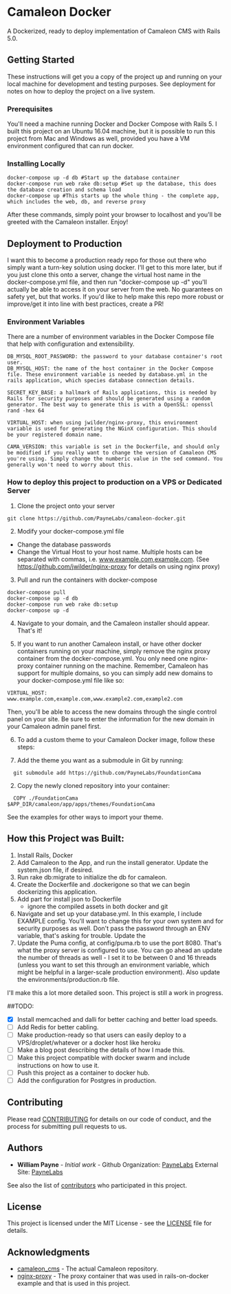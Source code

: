 # Camaleon Docker

A Dockerized, ready to deploy implementation of Camaleon CMS with Rails 5.0. 

## Getting Started

These instructions will get you a copy of the project up and running on your local machine for development and testing purposes. See deployment for notes on how to deploy the project on a live system.

### Prerequisites

You'll need a machine running Docker and Docker Compose with Rails 5. I built this project on an Ubuntu 16.04 machine, but it is possible to run this project from Mac and Windows as well, provided you have a VM environment configured that can run docker.

### Installing Locally

```
docker-compose up -d db #Start up the database container
docker-compose run web rake db:setup #Set up the database, this does the database creation and schema load
docker-compose up #This starts up the whole thing - the complete app, which includes the web, db, and reverse proxy
```
After these commands, simply point your browser to localhost and you'll be greeted with the Camaleon installer. Enjoy!

## Deployment to Production

I want this to become a production ready repo for those out there who simply want a turn-key solution using docker. I'll get to this more later, but if you just clone this onto a server, change the virtual host name in the docker-compose.yml file, and then run "docker-compose up -d" you'll actually be able to access it on your server from the web. No guarantees on safety yet, but that works. If you'd like to help make this repo more robust or improve/get it into line with best practices, create a PR!

### Environment Variables

There are a number of environment variables in the Docker Compose file that help with configuration and extensibility. 

```
DB_MYSQL_ROOT_PASSWORD: the password to your database container's root user.
DB_MYSQL_HOST: the name of the host container in the Docker Compose file. These environment variable is needed by database.yml in the rails application, which species database connection details.

SECRET_KEY_BASE: a hallmark of Rails applications, this is needed by Rails for security purposes and should be generated using a random generator. The best way to generate this is with a OpenSSL: openssl rand -hex 64

VIRTUAL_HOST: when using jwilder/nginx-proxy, this environment variable is used for generating the NGinX configuration. This should be your registered domain name.

CAMA_VERSION: this variable is set in the Dockerfile, and should only be modified if you really want to change the version of Camaleon CMS you're using. Simply change the numberic value in the sed command. You generally won't need to worry about this. 
```

### How to deploy this project to production on a VPS or Dedicated Server

1. Clone the project onto your server

```
git clone https://github.com/PayneLabs/camaleon-docker.git
```

2. Modify your docker-compose.yml file
  - Change the database passwords
  - Change the Virtual Host to your host name. Multiple hosts can be separated with commas, i.e. www.example.com,example.com. (See https://github.com/jwilder/nginx-proxy for details on using nginx proxy)

3. Pull and run the containers with docker-compose

```
docker-compose pull
docker-compose up -d db
docker-compose run web rake db:setup
docker-compose up -d
```

4. Navigate to your domain, and the Camaleon installer should appear. That's it!

5. If you want to run another Camaleon install, or have other docker containers running on your machine, simply remove the nginx proxy container from the docker-compose.yml. You only need one nginx-proxy container running on the machine. Remember, Camaleon has support for multiple domains, so you can simply add new domains to your docker-compose.yml file like so:

```
VIRTUAL_HOST: www.example.com,example.com,www.example2.com,example2.com
```
Then, you'll be able to access the new domains through the single control panel on your site. Be sure to enter the information for the new domain in your Camaleon admin panel first.

6. To add a custom theme to your Camaleon Docker image, follow these steps:

  1. Add the theme you want as a submodule in Git by running:

```
  git submodule add https://github.com/PayneLabs/FoundationCama
```

  2. Copy the newly cloned repository into your container:

```
  COPY ./FoundationCama $APP_DIR/camaleon/app/apps/themes/FoundationCama
```

  See the examples for other ways to import your theme.


## How this Project was Built:

1. Install Rails, Docker
2. Add Camaleon to the App, and run the install generator. Update the system.json file, if desired.
3. Run rake db:migrate to initialize the db for camaleon.
4. Create the Dockerfile and .dockerigone so that we can begin dockerizing this application.
5. Add part for install json to Dockerfile
	- ignore the compiled assets in both docker and git
6. Navigate and set up your database.yml. In this example, I include EXAMPLE config. You'll want to change this for your own system and for security purposes as well. Don't pass the password through an ENV variable, that's asking for trouble. Update the 
7. Update the Puma config, at config/puma.rb to use the port 8080. That's what the proxy server is configured to use. You can go ahead an update the number of threads as well - I set it to be between 0 and 16 threads (unless you want to set this through an environment variable, which might be helpful in a larger-scale production environment). Also update the environments/production.rb file.

I'll make this a lot more detailed soon. This project is still a work in progress.

##TODO:

* [x] Install memcached and dalli for better caching and better load speeds.
* [ ] Add Redis for better cabling.
* [ ] Make production-ready so that users can easily deploy to a VPS/droplet/whatever or a docker host like heroku
* [ ] Make a blog post describing the details of how I made this.
* [ ] Make this project compatible with docker swarm and include instructions on how to use it.
* [ ] Push this project as a container to docker hub.
* [ ] Add the configuration for Postgres in production.

## Contributing

Please read [CONTRIBUTING](CONTRIBUTING.md) for details on our code of conduct, and the process for submitting pull requests to us.

## Authors

* **William Payne** - *Initial work* - Github Organization: [PayneLabs](https://github.com/PayneLabs) External Site: [PayneLabs](http://paynelabs.io)

See also the list of [contributors](https://github.com/PayneLabs/camaleon-docker/contributors) who participated in this project.

## License

This project is licensed under the MIT License - see the [LICENSE](LICENSE) file for details.

## Acknowledgments

* [camaleon_cms](https://github.com/owen2345/camaleon-cms) - The actual Camaleon repository. 
* [nginx-proxy](https://github.com/jwilder/nginx-proxy) - The proxy container that was used in rails-on-docker example and that is used in this project.